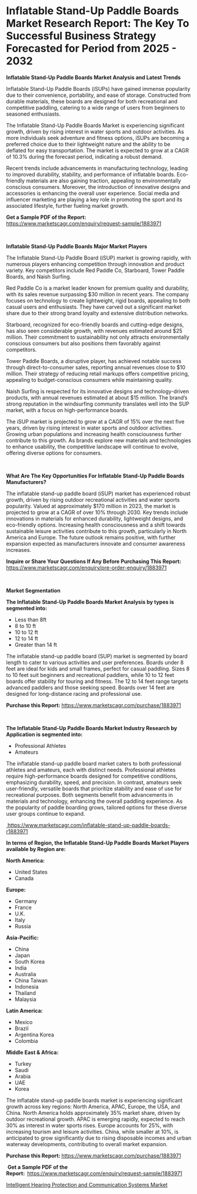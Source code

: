 <p><h1>Inflatable Stand-Up Paddle Boards Market Research Report: The Key To Successful Business Strategy Forecasted for Period from 2025 - 2032</h1></p><p><strong>Inflatable Stand-Up Paddle Boards Market Analysis and Latest Trends</strong></p>
<p><p>Inflatable Stand-Up Paddle Boards (iSUPs) have gained immense popularity due to their convenience, portability, and ease of storage. Constructed from durable materials, these boards are designed for both recreational and competitive paddling, catering to a wide range of users from beginners to seasoned enthusiasts. </p><p>The Inflatable Stand-Up Paddle Boards Market is experiencing significant growth, driven by rising interest in water sports and outdoor activities. As more individuals seek adventure and fitness options, iSUPs are becoming a preferred choice due to their lightweight nature and the ability to be deflated for easy transportation. The market is expected to grow at a CAGR of 10.3% during the forecast period, indicating a robust demand. </p><p>Recent trends include advancements in manufacturing technology, leading to improved durability, stability, and performance of inflatable boards. Eco-friendly materials are also gaining traction, appealing to environmentally conscious consumers. Moreover, the introduction of innovative designs and accessories is enhancing the overall user experience. Social media and influencer marketing are playing a key role in promoting the sport and its associated lifestyle, further fueling market growth.</p></p>
<p><strong>Get a Sample PDF of the Report:&nbsp;</strong> <a href="https://www.marketscagr.com/enquiry/request-sample/1883971?utm_campaign=1868&utm_medium=2&utm_source=Github&utm_content=ia&utm_term=10022025&utm_id=inflatable-stand-up-paddle-boards">https://www.marketscagr.com/enquiry/request-sample/1883971</a></p>
<p>&nbsp;</p>
<p><strong>Inflatable Stand-Up Paddle Boards Major Market Players</strong></p>
<p><p>The Inflatable Stand-Up Paddle Board (iSUP) market is growing rapidly, with numerous players enhancing competition through innovation and product variety. Key competitors include Red Paddle Co, Starboard, Tower Paddle Boards, and Naish Surfing. </p><p>Red Paddle Co is a market leader known for premium quality and durability, with its sales revenue surpassing $30 million in recent years. The company focuses on technology to create lightweight, rigid boards, appealing to both casual users and enthusiasts. They have carved out a significant market share due to their strong brand loyalty and extensive distribution networks.</p><p>Starboard, recognized for eco-friendly boards and cutting-edge designs, has also seen considerable growth, with revenues estimated around $25 million. Their commitment to sustainability not only attracts environmentally conscious consumers but also positions them favorably against competitors.</p><p>Tower Paddle Boards, a disruptive player, has achieved notable success through direct-to-consumer sales, reporting annual revenues close to $10 million. Their strategy of reducing retail markups offers competitive pricing, appealing to budget-conscious consumers while maintaining quality.</p><p>Naish Surfing is respected for its innovative designs and technology-driven products, with annual revenues estimated at about $15 million. The brand’s strong reputation in the windsurfing community translates well into the SUP market, with a focus on high-performance boards.</p><p>The iSUP market is projected to grow at a CAGR of 15% over the next five years, driven by rising interest in water sports and outdoor activities. Growing urban populations and increasing health consciousness further contribute to this growth. As brands explore new materials and technologies to enhance usability, the competitive landscape will continue to evolve, offering diverse options for consumers.</p></p>
<p>&nbsp;</p>
<p><strong>What Are The Key Opportunities For Inflatable Stand-Up Paddle Boards Manufacturers?</strong></p>
<p><p>The inflatable stand-up paddle board (iSUP) market has experienced robust growth, driven by rising outdoor recreational activities and water sports popularity. Valued at approximately $170 million in 2023, the market is projected to grow at a CAGR of over 10% through 2030. Key trends include innovations in materials for enhanced durability, lightweight designs, and eco-friendly options. Increasing health consciousness and a shift towards sustainable leisure activities contribute to this growth, particularly in North America and Europe. The future outlook remains positive, with further expansion expected as manufacturers innovate and consumer awareness increases.</p></p>
<p><strong>Inquire or Share Your Questions If Any Before Purchasing This Report:</strong> <a href="https://www.marketscagr.com/enquiry/pre-order-enquiry/1883971?utm_campaign=1868&utm_medium=2&utm_source=Github&utm_content=ia&utm_term=10022025&utm_id=inflatable-stand-up-paddle-boards">https://www.marketscagr.com/enquiry/pre-order-enquiry/1883971</a></p>
<p>&nbsp;</p>
<p><strong>Market Segmentation</strong></p>
<p><strong>The Inflatable Stand-Up Paddle Boards Market Analysis by types is segmented into:</strong></p>
<p><ul><li>Less than 8ft</li><li>8 to 10 ft</li><li>10 to 12 ft</li><li>12 to 14 ft</li><li>Greater than 14 ft</li></ul></p>
<p><p>The inflatable stand-up paddle board (SUP) market is segmented by board length to cater to various activities and user preferences. Boards under 8 feet are ideal for kids and small frames, perfect for casual paddling. Sizes 8 to 10 feet suit beginners and recreational paddlers, while 10 to 12 feet boards offer stability for touring and fitness. The 12 to 14 feet range targets advanced paddlers and those seeking speed. Boards over 14 feet are designed for long-distance racing and professional use.</p></p>
<p><strong>Purchase this Report:&nbsp;</strong><a href="https://www.marketscagr.com/purchase/1883971?utm_campaign=1868&utm_medium=2&utm_source=Github&utm_content=ia&utm_term=10022025&utm_id=inflatable-stand-up-paddle-boards">https://www.marketscagr.com/purchase/1883971</a></p>
<p>&nbsp;</p>
<p><strong>The Inflatable Stand-Up Paddle Boards Market Industry Research by Application is segmented into:</strong></p>
<p><ul><li>Professional Athletes</li><li>Amateurs</li></ul></p>
<p><p>The inflatable stand-up paddle board market caters to both professional athletes and amateurs, each with distinct needs. Professional athletes require high-performance boards designed for competitive conditions, emphasizing durability, speed, and precision. In contrast, amateurs seek user-friendly, versatile boards that prioritize stability and ease of use for recreational purposes. Both segments benefit from advancements in materials and technology, enhancing the overall paddling experience. As the popularity of paddle boarding grows, tailored options for these diverse user groups continue to expand.</p></p>
<p><a href="https://www.marketscagr.com/inflatable-stand-up-paddle-boards-r1883971?utm_campaign=1868&utm_medium=2&utm_source=Github&utm_content=ia&utm_term=10022025&utm_id=inflatable-stand-up-paddle-boards">&nbsp;https://www.marketscagr.com/inflatable-stand-up-paddle-boards-r1883971</a></p>
<p><strong>In terms of Region, the Inflatable Stand-Up Paddle Boards Market Players available by Region are:</strong></p>
<p>
    <p> <strong> North America: </strong>
        <ul>
            <li>United States</li>
            <li>Canada</li>
        </ul>
        </p> 
    <p> <strong> Europe: </strong>
        <ul>
            <li>Germany</li>
            <li>France</li>
            <li>U.K.</li>
            <li>Italy</li>
            <li>Russia</li>
        </ul>
        </p> 
    <p> <strong> Asia-Pacific: </strong>
        <ul>
            <li>China</li>
            <li>Japan</li>
            <li>South Korea</li>
            <li>India</li>
            <li>Australia</li>
            <li>China Taiwan</li>
            <li>Indonesia</li>
            <li>Thailand</li>
            <li>Malaysia</li>
        </ul>
        </p> 
    <p> <strong> Latin America: </strong>
        <ul>
            <li>Mexico</li>
            <li>Brazil</li>
            <li>Argentina Korea</li>
            <li>Colombia</li>
        </ul>
        </p> 
    <p> <strong> Middle East & Africa: </strong>
        <ul>
            <li>Turkey</li>
            <li>Saudi</li>
            <li>Arabia</li>
            <li>UAE</li>
            <li>Korea</li>
        </ul>
    </p>
    </p>
<p><p>The inflatable stand-up paddle boards market is experiencing significant growth across key regions: North America, APAC, Europe, the USA, and China. North America holds approximately 35% market share, driven by outdoor recreational growth. APAC is emerging rapidly, expected to reach 30% as interest in water sports rises. Europe accounts for 25%, with increasing tourism and leisure activities. China, while smaller at 10%, is anticipated to grow significantly due to rising disposable incomes and urban waterway developments, contributing to overall market expansion.</p></p>
<p><strong>Purchase this Report: </strong><a href="https://www.marketscagr.com/purchase/1883971?utm_campaign=1868&utm_medium=2&utm_source=Github&utm_content=ia&utm_term=10022025&utm_id=inflatable-stand-up-paddle-boards">https://www.marketscagr.com/purchase/1883971</a></p>
<p>&nbsp;<strong>Get a Sample PDF of the Report:&nbsp;&nbsp;</strong><a href="https://www.marketscagr.com/enquiry/request-sample/1883971?utm_campaign=1868&utm_medium=2&utm_source=Github&utm_content=ia&utm_term=10022025&utm_id=inflatable-stand-up-paddle-boards">https://www.marketscagr.com/enquiry/request-sample/1883971</a></p>
<p><strong></strong></p>
<p><p><a href="https://github.com/Krish2023na/Market-Research-Report-List-7/blob/main/intelligent-hearing-protection-and-communication-systems-market.md?utm_campaign=1868&utm_medium=2&utm_source=Github&utm_content=ia&utm_term=10022025&utm_id=inflatable-stand-up-paddle-boards">Intelligent Hearing Protection and Communication Systems Market</a></p></p>